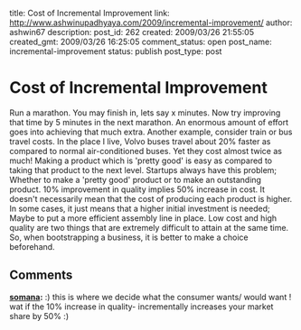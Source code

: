 title: Cost of Incremental Improvement
link: http://www.ashwinupadhyaya.com/2009/incremental-improvement/
author: ashwin67
description: 
post_id: 262
created: 2009/03/26 21:55:05
created_gmt: 2009/03/26 16:25:05
comment_status: open
post_name: incremental-improvement
status: publish
post_type: post

# Cost of Incremental Improvement

Run a marathon. You may finish in, lets say x minutes. Now try improving that time by 5 minutes in the next marathon. An enormous amount of effort goes into achieving that much extra. Another example, consider train or bus travel costs. In the place I live, Volvo buses travel about 20% faster as compared to normal air-conditioned buses. Yet they cost almost twice as much! Making a product which is 'pretty good' is easy as compared to taking that product to the next level. Startups always have this problem; Whether to make a 'pretty good' product or to make an outstanding product. 10% improvement in quality implies 50% increase in cost. It doesn't necessarily mean that the cost of producing each product is higher. In some cases, it just means that a higher initial investment is needed; Maybe to put a more efficient assembly line in place. Low cost and high quality are two things that are extremely difficult to attain at the same time. So, when bootstrapping a business, it is better to make a choice beforehand.

## Comments

**[somana](#41 "2009-03-26 22:25:55"):** :) this is where we decide what the consumer wants/ would want ! wat if the 10% increase in quality- incrementally increases your market share by 50% :)

